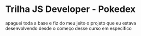 # Trilha JS Developer - Pokedex
apaguei toda a base e fiz do meu jeito o projeto que eu estava desenvolvendo desde o começo desse curso em especifico
